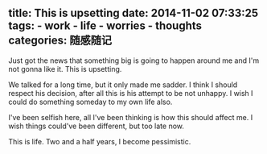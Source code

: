 title: This is upsetting
date: 2014-11-02 07:33:25
tags:
    - work
    - life
    - worries
    - thoughts
categories: 随感随记
---

Just got the news that something big is going to happen around me and I'm not gonna like it. This is upsetting.

We talked for a long time, but it only made me sadder. I think I should respect his decision, after all this is his attempt to be not unhappy. I wish I could do something someday to my own life also.

I've been selfish here, all I've been thinking is how this should affect me. I wish things could've been different, but too late now.

This is life. Two and a half years, I become pessimistic.
